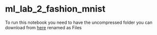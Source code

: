 # ml_lab_2_fashion_mnist

To run this notebook you need to have the uncompressed folder you can download from [here](https://www.kaggle.com/datasets/zalando-research/fashionmnist) renamed as Files
